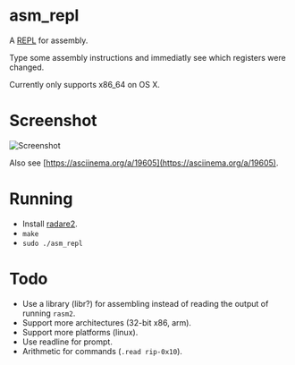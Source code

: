 # asm_repl
A [REPL](https://en.wikipedia.org/wiki/Read%E2%80%93eval%E2%80%93print_loop) for assembly.

Type some assembly instructions and immediatly see which registers were changed.

Currently only supports x86_64 on OS X.

Screenshot
==
![Screenshot](http://i.imgur.com/OQz12RO.png)

Also see [https://asciinema.org/a/19605](https://asciinema.org/a/19605).


Running
==

* Install [radare2](https://github.com/radare/radare2).
* `make`
* `sudo ./asm_repl`



Todo
==

* Use a library (libr?) for assembling instead of reading the output of running `rasm2`.
* Support more architectures (32-bit x86, arm).
* Support more platforms (linux).
* Use readline for prompt.
* Arithmetic for commands (`.read rip-0x10`).